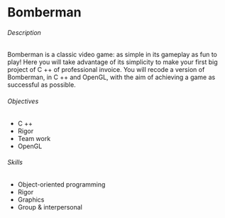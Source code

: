 # Bomberman

###### Description
Bomberman is a classic video game: as simple in its gameplay as fun to play! Here you will take advantage of its simplicity to make your first big project of C ++ of professional invoice. You will recode a version of Bomberman, in C ++ and OpenGL, with the aim of achieving a game as successful as possible.

###### Objectives
* C ++
* Rigor
* Team work
* OpenGL

###### Skills
* Object-oriented programming 
* Rigor 
* Graphics 
* Group & interpersonal 
